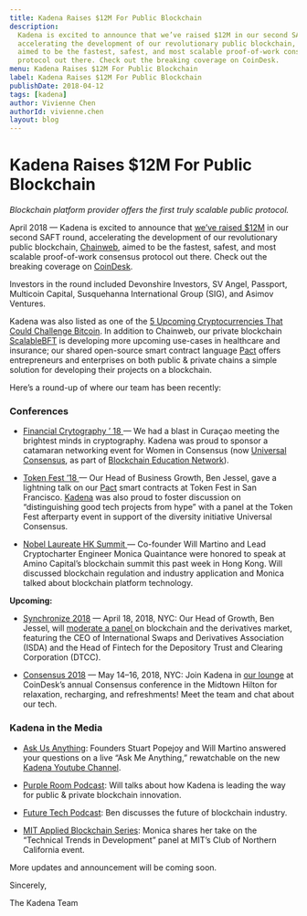 ```yaml
---
title: Kadena Raises $12M For Public Blockchain
description:
  Kadena is excited to announce that we’ve raised $12M in our second SAFT round,
  accelerating the development of our revolutionary public blockchain, Chainweb,
  aimed to be the fastest, safest, and most scalable proof-of-work consensus
  protocol out there. Check out the breaking coverage on CoinDesk.
menu: Kadena Raises $12M For Public Blockchain
label: Kadena Raises $12M For Public Blockchain
publishDate: 2018-04-12
tags: [kadena]
author: Vivienne Chen
authorId: vivienne.chen
layout: blog
---
```


# Kadena Raises $12M For Public Blockchain

_Blockchain platform provider offers the first truly scalable public protocol._

April 2018 — Kadena is excited to announce that
[we’ve raised $12M](https://www.prnewswire.com/news-releases/kadena-raises-12mm-from-devonshire-fidelity-sig-asimov-ventures-sv-angel-for-new-enterprise-grade-public-blockchain-300628720.html?tc=eml_cleartime)
in our second SAFT round, accelerating the development of our revolutionary
public blockchain, [Chainweb](http://kadena.io/#/public), aimed to be the
fastest, safest, and most scalable proof-of-work consensus protocol out there.
Check out the breaking coverage on
[CoinDesk](https://www.coindesk.com/blockchain-startup-kadena-raises-12-million-saft-sale/).

Investors in the round included Devonshire Investors, SV Angel, Passport,
Multicoin Capital, Susquehanna International Group (SIG), and Asimov Ventures.

Kadena was also listed as one of the
[5 Upcoming Cryptocurrencies That Could Challenge Bitcoin](https://www.techbullion.com/5-upcoming-cryptocurrencies-that-could-challenge-bitcoin/).
In addition to Chainweb, our private blockchain
[ScalableBFT](http://kadena.io/#/enterprise) is developing more upcoming
use-cases in healthcare and insurance; our shared open-source smart contract
language [Pact](http://kadena.io/#/pact) offers entrepreneurs and enterprises on
both public & private chains a simple solution for developing their projects on
a blockchain.

Here’s a round-up of where our team has been recently:

### Conferences

- [Financial Crytography ’ 18 ](https://fc18.ifca.ai/)— We had a blast in
  Curaçao meeting the brightest minds in cryptography. Kadena was proud to
  sponsor a catamaran networking event for Women in Consensus (now
  [Universal Consensus](http://universalconsensus.org), as part of
  [Blockchain Education Network](https://www.blockchainedu.org/)).

- [Token Fest ’18 ](http://tokenfest.io)— Our Head of Business Growth, Ben
  Jessel, gave a lightning talk on our [Pact](http://kadena.io/#/pact) smart
  contracts at Token Fest in San Francisco. [Kadena](http://kadena.io) was also
  proud to foster discussion on “distinguishing good tech projects from hype”
  with a panel at the Token Fest afterparty event in support of the diversity
  initiative Universal Consensus.

- [Nobel Laureate HK Summit ](https://hksummitglobalawardlaureate.splashthat.com/)—
  Co-founder Will Martino and Lead Cryptocharter Engineer Monica Quaintance were
  honored to speak at Amino Capital’s blockchain summit this past week in Hong
  Kong. Will discussed blockchain regulation and industry application and Monica
  talked about blockchain platform technology.

**Upcoming:**

- [Synchronize 2018](https://www.imn.org/investment-management/conference/Synchronize/)
  — April 18, 2018, NYC: Our Head of Growth, Ben Jessel, will
  [moderate a panel ](https://medium.com/kadena-io/synchronize-2018-blockchain-and-derivatives-panel-sneak-preview-7d6175b8a0de)on
  blockchain and the derivatives market, featuring the CEO of International
  Swaps and Derivatives Association (ISDA) and the Head of Fintech for the
  Depository Trust and Clearing Corporation (DTCC).

- [Consensus 2018](https://www.coindesk.com/events/consensus-2018/) — May 14–16,
  2018, NYC: Join Kadena in
  [our lounge](https://consensus2018.mapyourshow.com/7_0/floorplan/?hallID=E&selectedBooth=booth~Lincoln%20Suite)
  at CoinDesk’s annual Consensus conference in the Midtown Hilton for
  relaxation, recharging, and refreshments! Meet the team and chat about our
  tech.

### Kadena in the Media

- [Ask Us Anything](https://youtu.be/L7_XmtSpE1k): Founders Stuart Popejoy and
  Will Martino answered your questions on a live “Ask Me Anything,” rewatchable
  on the new
  [Kadena Youtube Channel](https://www.youtube.com/channel/UCB6-MaxD2hlcGLL70ukHotA).

- [Purple Room Podcast](https://soundcloud.com/user-410580088/s01e08-william-martino-ceo-of-kadena-llc):
  Will talks about how Kadena is leading the way for public & private blockchain
  innovation.

- [Future Tech Podcast](https://www.futuretechpodcast.com/podcasts/ben-jessel-head-business-growth-kadena/):
  Ben discusses the future of blockchain industry.

- [MIT Applied Blockchain Series](https://youtu.be/x9v6dosMGzI): Monica shares
  her take on the “Technical Trends in Development” panel at MIT’s Club of
  Northern California event.

More updates and announcement will be coming soon.

Sincerely,

The Kadena Team
